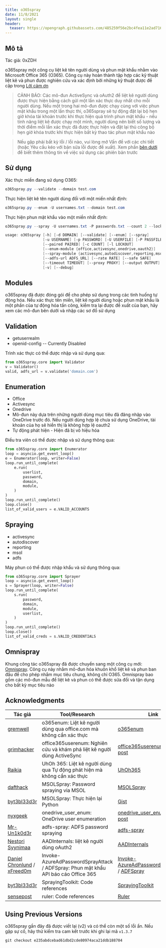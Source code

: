 ```yaml
---
title: o365spray
date: 11/8/2021
layout: single
header:
  teaser: https://opengraph.githubassets.com/485259f56e2bc4fea11e2ad716f530d3c0847d0622c7348ce87cd7ffb3d1adae/0xZDH/o365spray
--- 
```


## Mô tả 
Tác giả: 0xZDH

o365spray một công cụ liệt kê tên người dùng và phun mật khẩu nhằm vào Microsoft Office 365 (O365). Công cụ này hoàn thành tập hợp các kỹ thuật liệt kê và phun được nghiên cứu và xác định bởi những kỹ thuật được đề cập trong [Lời cảm ơn](#Acknowledgments)

> CẢNH BÁO: Các mô-đun ActiveSync và oAuth2 để liệt kê người dùng được thực hiện bằng cách gửi một lần xác thực duy nhất cho mỗi người dùng. Nếu một trong hai mô-đun được chạy cùng với việc phun mật khẩu trong một lần thực thi, o365spray sẽ tự động đặt lại bộ hẹn giờ khóa tài khoản trước khi thực hiện quá trình phun mật khẩu - nếu tính năng liệt kê được chạy một mình, người dùng nên biết số lượng và thời điểm mỗi lần xác thực đã được thực hiện và đặt lại thủ công bộ hẹn giờ khóa trước khi thực hiện bất kỳ thao tác phun mật khẩu nào

> Nếu gặp phải bất kỳ lỗi / lỗi nào, vui lòng mở Vấn đề với các chi tiết (hoặc Yêu cầu kéo với bản sửa lỗi được đề xuất). Xem phần [bên dưới](#using-previous-versions) để biết thêm thông tin về việc sử dụng các phiên bản trước

## Sử dụng
Xác thực miền đang sử dụng O365:

```powershell
o365spray.py --validate --domain test.com
```
Thực hiện liệt kê tên người dùng đối với một miền nhất định:
```powershell
o365spray.py --enum -U usernames.txt --domain test.com
```
Thực hiện phun mật khẩu vào một miền nhất định:
```powershell
o365spray.py --spray -U usernames.txt -P passwords.txt --count 2 --lockout 5 --domain test.com
```
```powershell
usage: o365spray [-h] [-d DOMAIN] [--validate] [--enum] [--spray]
                 [-u USERNAME] [-p PASSWORD] [-U USERFILE] [-P PASSFILE]
                 [--paired PAIRED] [-c COUNT] [-l LOCKOUT]
                 [--enum-module {office,activesync,onedrive,oauth2}]
                 [--spray-module {activesync,autodiscover,reporting,msol,adfs}]
                 [--adfs-url ADFS_URL] [--rate RATE] [--safe SAFE]
                 [--timeout TIMEOUT] [--proxy PROXY] [--output OUTPUT]
                 [-v] [--debug]
```

## Modules
o365spray đã được đóng gói để cho phép sử dụng trong các tình huống tự động hóa. Nếu xác thực tên miền, liệt kê người dùng hoặc phun mật khẩu là một phần của tự động hóa tấn công, kiểm tra lại được đề xuất của bạn, hãy xem các mô-đun bên dưới và nhập các sơ đồ sử dụng

## Validation
+ getuserrealm
+ openid-config -- Currently Disabled

Trình xác thực có thể được nhập và sử dụng qua:
```python
from o365spray.core import Validator
v = Validator()
valid, adfs_url = v.validate('domain.com')
```
## Enumeration
+ Office
+ Activesync
+ Onedrive
+ Mô-đun này dựa trên những người dùng mục tiêu đã đăng nhập vào OneDrive trước đó. Nếu người dùng hợp lệ chưa sử dụng OneDrive, tài khoản của họ sẽ hiển thị là không hợp lệ
oauth2
+ Tự động phát hiện - Hiện đã bị vô hiệu hóa

Điều tra viên có thể được nhập và sử dụng thông qua:

```python
from o365spray.core import Enumerator
loop = asyncio.get_event_loop()
e = Enumerator(loop, writer=False)
loop.run_until_complete(
    e.run(
        userlist,
        password,
        domain,
        module,
    )
)
loop.run_until_complete()
loop.close()
list_of_valid_users = e.VALID_ACCOUNTS
```
## Spraying
+ activesync
+ autodiscover
+ reporting
+ msol
+ adfs

Máy phun có thể được nhập khẩu và sử dụng thông qua:

```python
from o365spray.core import Sprayer
loop = asyncio.get_event_loop()
s = Sprayer(loop, writer=False)
loop.run_until_complete(
    s.run(
        password,
        domain,
        module,
        userlist,
    )
)
loop.run_until_complete()
loop.close()
list_of_valid_creds = s.VALID_CREDENTIALS
```
## Omnispray
Khung công tác o365spray đã được chuyển sang một công cụ mới: [Omnispray](https://github.com/0xZDH/Omnispray). Công cụ này nhằm mô-đun hóa khuôn khổ liệt kê và phun ban đầu để cho phép nhắm mục tiêu chung, không chỉ O365. Omnispray bao gồm các mô-đun mẫu để liệt kê và phun có thể được sửa đổi và tận dụng cho bất kỳ mục tiêu nào

## Acknowledgments

| Tác giả | Tool/Research | Link |
| ---     | ---           | ---  |
| [gremwell](https://github.com/gremwell) | o365enum: Liệt kê người dùng qua office.com mà không cần xác thực | [o365enum](https://github.com/gremwell/o365enum) |
| [grimhacker](https://bitbucket.org/grimhacker) | office365userenum: Nghiên cứu và khám phá liệt kê người dùng ActiveSync | [office365userenum](https://bitbucket.org/grimhacker/office365userenum/src/master/) / [blog post](https://grimhacker.com/2017/07/24/office365-activesync-username-enumeration/) |
| [Raikia](https://github.com/Raikia) | UhOh 365: Liệt kê người dùng qua Tự động phát hiện mà không cần xác thực | [UhOh365](https://github.com/Raikia/UhOh365) |
| [dafthack](https://github.com/dafthack) | MSOLSpray: Password spraying via MSOL | [MSOLSpray](https://github.com/dafthack/MSOLSpray) |
| [byt3bl33d3r](https://github.com/byt3bl33d3r) |MSOLSpray: Thực hiện lại Python | [Gist](https://gist.github.com/byt3bl33d3r/19a48fff8fdc34cc1dd1f1d2807e1b7f) |
| [nyxgeek](https://github.com/nyxgeek) | onedrive_user_enum: OneDrive user enumeration | [onedrive_user_enum](https://github.com/nyxgeek/onedrive_user_enum) / [blog post](https://www.trustedsec.com/blog/achieving-passive-user-enumeration-with-onedrive/) |
| [Mr-Un1k0d3r](https://github.com/Mr-Un1k0d3r) | adfs-spray: ADFS password spraying | [adfs-spray](https://github.com/Mr-Un1k0d3r/RedTeamScripts/blob/master/adfs-spray.py) |
| [Nestori Syynimaa](https://github.com/NestoriSyynimaa) | AADInternals: liệt kê người dùng oAuth2 | [AADInternals](https://github.com/Gerenios/AADInternals) |
| [Daniel Chronlund](https://danielchronlund.com/) / [xFreed0m](https://github.com/xFreed0m) | Invoke-AzureAdPasswordSprayAttack / ADFSpray: Phun mật khẩu API báo cáo Office 365 | [Invoke-AzureAdPasswordSprayAttack](https://danielchronlund.com/2020/03/17/azure-ad-password-spray-attacks-with-powershell-and-how-to-defend-your-tenant/) / [ADFSpray](https://github.com/xFreed0m/ADFSpray) |
| [byt3bl33d3r](https://github.com/byt3bl33d3r) | SprayingToolkit: Code references | [SprayingToolkit](https://github.com/byt3bl33d3r/SprayingToolkit/) |
| [sensepost](https://github.com/sensepost) | ruler: Code references | [Ruler](https://github.com/sensepost/ruler/) |

## Using Previous Versions
o365spray gần đây đã được viết lại (v2) và có thể còn một số lỗi ẩn. Nếu gặp sự cố, hãy thử kiểm tra cam kết trước khi ghi lại mã `v1.3.7`

```shell
git checkout e235abdcebad61dbd2cde80974aca21ddb188704
```
